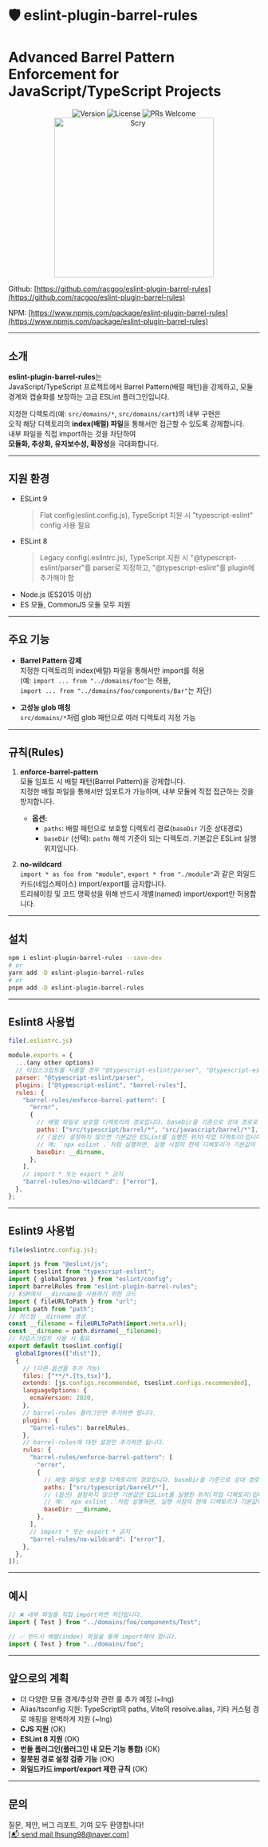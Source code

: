# 🛡️ eslint-plugin-barrel-rules

# **Advanced Barrel Pattern Enforcement for JavaScript/TypeScript Projects**

<div align="center">
  <img src="https://img.shields.io/badge/version-1.1.1-blue.svg" alt="Version"/>
  <img src="https://img.shields.io/badge/License-MIT-yellow.svg" alt="License"/>
  <img src="https://img.shields.io/badge/PRs-welcome-brightgreen.svg" alt="PRs Welcome"/>
</div>

<div align="center">
  <img width="320" alt="Scry" src="https://github.com/user-attachments/assets/dc11d2d4-3896-4def-bf5f-e778086a3de8" />
</div>

Github: [https://github.com/racgoo/eslint-plugin-barrel-rules](https://github.com/racgoo/eslint-plugin-barrel-rules)

NPM: [https://www.npmjs.com/package/eslint-plugin-barrel-rules](https://www.npmjs.com/package/eslint-plugin-barrel-rules)

---

## 소개

**eslint-plugin-barrel-rules**는  
JavaScript/TypeScript 프로젝트에서 Barrel Pattern(배럴 패턴)을 강제하고, 모듈 경계와 캡슐화를 보장하는 고급 ESLint 플러그인입니다.

지정한 디렉토리(예: `src/domains/*`, `src/domains/cart`)의 내부 구현은  
오직 해당 디렉토리의 **index(배럴) 파일**을 통해서만 접근할 수 있도록 강제합니다.  
내부 파일을 직접 import하는 것을 차단하여  
**모듈화, 추상화, 유지보수성, 확장성**을 극대화합니다.

---

## 지원 환경

- ESLint 9
  > Flat config(eslint.config.js), TypeScript 지원 시 "typescript-eslint" config 사용 필요
- ESLint 8
  > Legacy config(.eslintrc.js), TypeScript 지원 시 "@typescript-eslint/parser"를 parser로 지정하고, "@typescript-eslint"를 plugin에 추가해야 함
- Node.js (ES2015 이상)
- ES 모듈, CommonJS 모듈 모두 지원

---

## 주요 기능

- **Barrel Pattern 강제**  
  지정한 디렉토리의 index(배럴) 파일을 통해서만 import를 허용  
  (예: `import ... from "../domains/foo"`는 허용,  
  `import ... from "../domains/foo/components/Bar"`는 차단)

- **고성능 glob 매칭**  
  `src/domains/*`처럼 glob 패턴으로 여러 디렉토리 지정 가능

---

## 규칙(Rules)

1. **enforce-barrel-pattern**  
   모듈 임포트 시 배럴 패턴(Barrel Pattern)을 강제합니다.  
   지정한 배럴 파일을 통해서만 임포트가 가능하며, 내부 모듈에 직접 접근하는 것을 방지합니다.

   - **옵션:**
     - `paths`: 배럴 패턴으로 보호할 디렉토리 경로(`baseDir` 기준 상대경로)
     - `baseDir` (선택): `paths` 해석 기준이 되는 디렉토리. 기본값은 ESLint 실행 위치입니다.

2. **no-wildcard**  
   `import * as foo from "module"`, `export * from "./module"`과 같은 와일드카드(네임스페이스) import/export를 금지합니다.  
   트리쉐이킹 및 코드 명확성을 위해 반드시 개별(named) import/export만 허용합니다.

---

## 설치

```bash
npm i eslint-plugin-barrel-rules --save-dev
# or
yarn add -D eslint-plugin-barrel-rules
# or
pnpm add -D eslint-plugin-barrel-rules
```

---

## Eslint8 사용법

```js
file(.eslintrc.js)

module.exports = {
  ...(any other options)
  // 타입스크립트를 사용할 경우 "@typescript-eslint/parser", "@typescript-eslint"를 설치하고 설정해 주세요.
  parser: "@typescript-eslint/parser",
  plugins: ["@typescript-eslint", "barrel-rules"],
  rules: {
    "barrel-rules/enforce-barrel-pattern": [
      "error",
      {
        // 배럴 파일로 보호할 디렉토리의 경로입니다. baseDir을 기준으로 상대 경로로 설정합니다.
        paths: ["src/typescript/barrel/*", "src/javascript/barrel/*"],
        // (옵션) 설정하지 않으면 기본값은 ESLint를 실행한 위치(작업 디렉토리)입니다.
        // 예: `npx eslint .`처럼 실행하면, 실행 시점의 현재 디렉토리가 기본값이 됩니다.
        baseDir: __dirname,
      },
    ],
    // import * 또는 export * 금지
    "barrel-rules/no-wildcard": ["error"],
  },
};
```

---

## Eslint9 사용법

```js
file(eslintrc.config.js);

import js from "@eslint/js";
import tseslint from "typescript-eslint";
import { globalIgnores } from "eslint/config";
import barrelRules from "eslint-plugin-barrel-rules";
// ESM에서 __dirname을 사용하기 위한 코드
import { fileURLToPath } from "url";
import path from "path";
// 커스텀 __dirname 생성
const __filename = fileURLToPath(import.meta.url);
const __dirname = path.dirname(__filename);
// 타입스크립트 사용 시 필요
export default tseslint.config([
  globalIgnores(["dist"]),
  {
    // (다른 옵션들 추가 가능)
    files: ["**/*.{ts,tsx}"],
    extends: [js.configs.recommended, tseslint.configs.recommended],
    languageOptions: {
      ecmaVersion: 2020,
    },
    // barrel-rules 플러그인만 추가하면 됩니다.
    plugins: {
      "barrel-rules": barrelRules,
    },
    // barrel-rules에 대한 설정만 추가하면 됩니다.
    rules: {
      "barrel-rules/enforce-barrel-pattern": [
        "error",
        {
          // 배럴 파일로 보호할 디렉토리의 경로입니다. baseDir을 기준으로 상대 경로로 설정합니다.
          paths: ["src/typescript/barrel/*"],
          // (옵션) 설정하지 않으면 기본값은 ESLint를 실행한 위치(작업 디렉토리)입니다.
          // 예: `npx eslint .`처럼 실행하면, 실행 시점의 현재 디렉토리가 기본값이 됩니다.
          baseDir: __dirname,
        },
      ],
      // import * 또는 export * 금지
      "barrel-rules/no-wildcard": ["error"],
    },
  },
]);
```

---

## 예시

```ts
// ❌ 내부 파일을 직접 import하면 차단됩니다.
import { Test } from "../domains/foo/components/Test";

// ✅ 반드시 배럴(index) 파일을 통해 import해야 합니다.
import { Test } from "../domains/foo";
```

---

## 앞으로의 계획

- 더 다양한 모듈 경계/추상화 관련 룰 추가 예정 (~Ing)
- Alias/tsconfig 지원: TypeScript의 paths, Vite의 resolve.alias, 기타 커스텀 경로 매핑을 완벽하게 지원 (~Ing)
- **CJS 지원** (OK)
- **ESLint 8 지원** (OK)
- **번들 플러그인(플러그인 내 모든 기능 통합)** (OK)
- **잘못된 경로 설정 검증 기능** (OK)
- **와일드카드 import/export 제한 규칙** (OK)

---

## 문의

질문, 제안, 버그 리포트, 기여 모두 환영합니다!  
[[📬 send mail lhsung98@naver.com]](mailto:lhsung98@naver.com)
